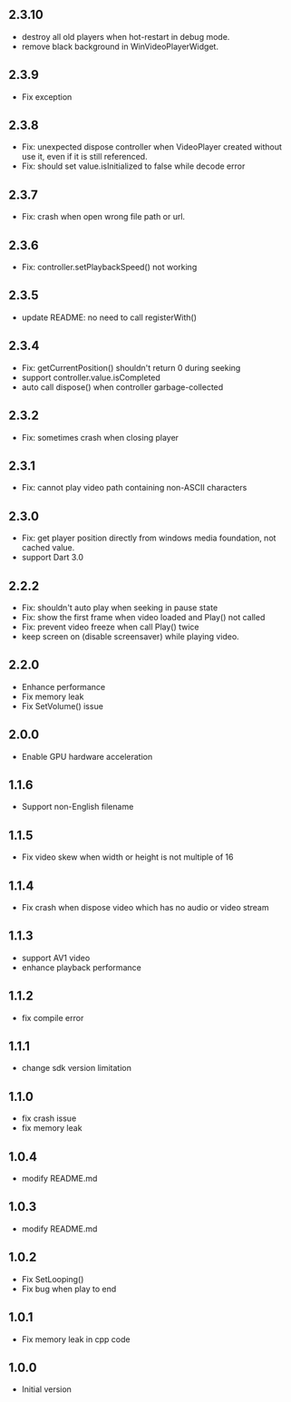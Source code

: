 ## 2.3.10

* destroy all old players when hot-restart in debug mode.
* remove black background in WinVideoPlayerWidget.

## 2.3.9

* Fix exception

## 2.3.8

* Fix: unexpected dispose controller when VideoPlayer created without use it, even if it is still referenced.
* Fix: should set value.isInitialized to false while decode error

## 2.3.7

* Fix: crash when open wrong file path or url.

## 2.3.6

* Fix: controller.setPlaybackSpeed() not working

## 2.3.5

* update README: no need to call registerWith()

## 2.3.4

* Fix: getCurrentPosition() shouldn't return 0 during seeking
* support controller.value.isCompleted
* auto call dispose() when controller garbage-collected

## 2.3.2

* Fix: sometimes crash when closing player

## 2.3.1

* Fix: cannot play video path containing non-ASCII characters

## 2.3.0
* Fix: get player position directly from windows media foundation, not cached value.
* support Dart 3.0

## 2.2.2

* Fix: shouldn't auto play when seeking in pause state
* Fix: show the first frame when video loaded and Play() not called
* Fix: prevent video freeze when call Play() twice
* keep screen on (disable screensaver) while playing video.

## 2.2.0

* Enhance performance
* Fix memory leak
* Fix SetVolume() issue

## 2.0.0

* Enable GPU hardware acceleration

## 1.1.6

* Support non-English filename

## 1.1.5

* Fix video skew when width or height is not multiple of 16

## 1.1.4

* Fix crash when dispose video which has no audio or video stream

## 1.1.3

* support AV1 video
* enhance playback performance

## 1.1.2

* fix compile error

## 1.1.1

* change sdk version limitation

## 1.1.0

* fix crash issue
* fix memory leak

## 1.0.4

* modify README.md

## 1.0.3

* modify README.md

## 1.0.2

* Fix SetLooping()
* Fix bug when play to end

## 1.0.1

* Fix memory leak in cpp code

## 1.0.0

* Initial version
